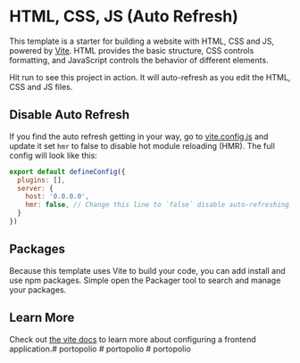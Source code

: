 # HTML, CSS, JS (Auto Refresh)

This template is a starter for building a website with HTML, CSS and JS, powered by [Vite](https://vitejs.dev/). HTML provides the basic structure, CSS controls formatting, and JavaScript controls the behavior of different elements.

Hit run to see this project in action. It will auto-refresh as you edit the HTML, CSS and JS files.

## Disable Auto Refresh

If you find the auto refresh getting in your way, go to [vite.config.js](./vite.config.js) and update it set `hmr` to false to disable hot module reloading (HMR). The full config will look like this:

```js
export default defineConfig({
  plugins: [],
  server: {
    host: '0.0.0.0',
    hmr: false, // Change this line to `false` disable auto-refreshing.
  }
})
```

## Packages

Because this template uses Vite to build your code, you can add install and use npm packages. Simple open the Packager tool to search and manage your packages.

## Learn More

Check out [the vite docs](https://vitejs.dev) to learn more about configuring a frontend application.#   p o r t o p o l i o  
 #   p o r t o p o l i o  
 #   p o r t o p o l i o  
 